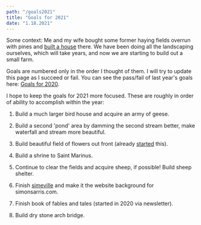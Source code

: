 ```yaml
---
path: "/goals2021"
title: "Goals for 2021"
date: "1.18.2021"
---
```


Some context: Me and my wife bought some former haying fields overrun with pines and [built a house](https://medium.com/@simon.sarris/designing-a-new-old-home-part-1-cf298b58ed41) there. We have been doing all the landscaping ourselves, which will take years, and now we are starting to build out a small farm.

Goals are numbered only in the order I thought of them. I will try to update this page as I succeed or fail. You can see the pass/fail of last year's goals here: [Goals for 2020](/goals2020).

I hope to keep the goals for 2021 more focused. These are roughly in order of ability to accomplish within the year:

1. Build a much larger bird house and acquire an army of geese.

1. Build a second 'pond' area by damming the second stream better, make waterfall and stream more beautiful.

1. Build beautiful field of flowers out front (already [started](https://twitter.com/simonsarris/status/1330632603989389319) this).

1. Build a shrine to Saint Marinus.

1. Continue to clear the fields and acquire sheep, if possible! Build sheep shelter.

1. Finish [simeville](https://simonsarris.github.io/simeville/) and make it the website background for simonsarris.com.

1. Finish book of fables and tales (started in 2020 via newsletter).

1. Build dry stone arch bridge.